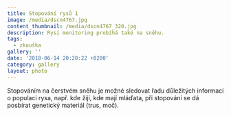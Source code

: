 ```yaml
---
title: Stopování rysů 1
image: /media/dscn4767.jpg
content_thumbnail: /media/dscn4767_320.jpg
description: Rysí monitoring probíhá také na sněhu.
tags:
  - zkouška
gallery: ''
date: '2018-06-14 20:20:22 +0200'
category: gallery
layout: photo
---
```

Stopováním na čerstvém sněhu je možné sledovat řadu důležitých informací o populaci rysa, např. kde žijí, kde mají mláďata, při stopování se dá posbírat genetický materiál (trus, moč).
